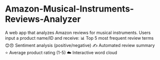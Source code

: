 # Amazon-Musical-Instruments-Reviews-Analyzer
A web app that analyzes Amazon reviews for musical instruments. Users input a product name/ID and receive:  📊 Top 5 most frequent review terms  😊😠 Sentiment analysis (positive/negative)  ✍️ Automated review summary  ⭐ Average product rating (1-5)  ☁️ Interactive word cloud
